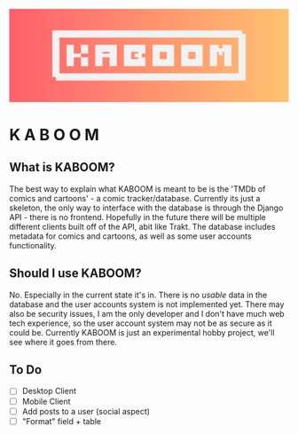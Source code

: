 ![Header](/brand%20assets/KABOOM.png)
<h1><b>K A B O O M</b></h1>

## What is KABOOM?
The best way to explain what KABOOM is meant to be is the 'TMDb of comics and cartoons' - a comic tracker/database. Currently its just a skeleton, the only way to interface with the database is through the Django API - there is no frontend. Hopefully in the future there will be multiple different clients built off of the API, abit like Trakt. The database includes metadata for comics and cartoons, as well as some user accounts functionality.

## Should I use KABOOM?
No. Especially in the current state it's in. There is no *usable* data in the database and the user accounts system is not implemented yet. There may also be security issues, I am the only developer and I don't have much web tech experience, so the user account system may not be as secure as it could be. Currently KABOOM is just an experimental hobby project, we'll see where it goes from there.

## To Do
- [ ] Desktop Client
- [ ] Mobile Client
- [ ] Add posts to a user (social aspect)
- [ ] "Format" field + table

